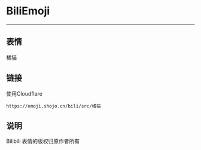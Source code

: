 # BiliEmoji
---
## 表情
橘猫
## 链接
使用Cloudflare
```
https://emoji.shojo.cn/bili/src/橘猫
```
## 说明
Bilibili 表情的版权归原作者所有
